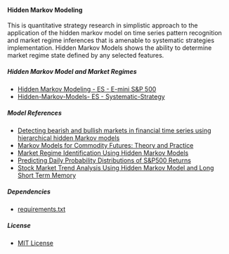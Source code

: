 #### Hidden Markov Modeling

This is quantitative strategy research in simplistic approach to the application of the hidden markov model on time series pattern recognition and market regime inferences that is amenable to systematic strategies implementation. Hidden Markov Models shows the ability 
to determine market regime state defined by any selected features.

##### Hidden Markov Model and Market Regimes
  - [Hidden Markov Modeling - ES - E-mini S&P 500](https://github.com/manuelmusngi/hidden-markov-modeling/blob/main/1-Hidden-Markov-Modeling%20-%20ES%20-%20E-mini%20S%26P%20500.ipynb)
  - [Hidden-Markov-Models- ES - Systematic-Strategy](https://github.com/manuelmusngi/hidden-markov-modeling/blob/main/2-Hidden-Markov-Models-%20ES%20-%20Systematic-Strategy.ipynb)

##### Model References
  - [Detecting bearish and bullish markets in financial time series using hierarchical hidden Markov models](https://arxiv.org/abs/2007.14874)
  - [Markov Models for Commodity Futures: Theory and Practice](https://papers.ssrn.com/sol3/Papers.cfm?abstract_id=1138782)
  - [Market Regime Identification Using Hidden Markov Models](https://papers.ssrn.com/sol3/papers.cfm?abstract_id=3406068)
  - [Predicting Daily Probability Distributions of S&P500 Returns](https://papers.ssrn.com/sol3/papers.cfm?abstract_id=1288468)
  - [Stock Market Trend Analysis Using Hidden Markov Model and Long Short Term Memory](https://arxiv.org/abs/2104.09700)

##### Dependencies
  - [requirements.txt](https://github.com/manuelmusngi/hidden-markov-modeling/blob/main/requirements.txt)
  
##### License
  - [MIT License](https://github.com/manuelmusngi/hidden-markov-modeling/blob/main/LICENSE)
  
